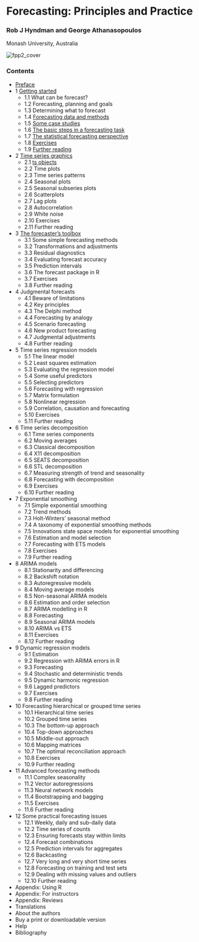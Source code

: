 # Forecasting: Principles and Practice

### Rob J Hyndman and George Athanasopoulos

Monash University, Australia


![fpp2_cover](https://otexts.com/fpp2/fpp2_cover.jpg)


### Contents

* [Preface](preface.md)
* 1 [Getting started](intro.md)
   * 1.1 What can be forecast?
   * 1.2 Forecasting, planning and goals
   * 1.3 Determining what to forecast
   * 1.4 [Forecasting data and methods](data-methods.md)
   * 1.5 [Some case studies](case-studies.md)
   * 1.6 [The basic steps in a forecasting task](basic-steps.md)
   * 1.7 [The statistical forecasting perspective](perspective.md)
   * 1.8 [Exercises](intro-exercises.md)
   * 1.9 [Further reading](intro-reading.md)
* 2 [Time series graphics](graphics.md)
   * 2.1 [ts objects](ts-objects.md)
   * 2.2 Time plots
   * 2.3 Time series patterns
   * 2.4 Seasonal plots
   * 2.5 Seasonal subseries plots
   * 2.6 Scatterplots
   * 2.7 Lag plots
   * 2.8 Autocorrelation
   * 2.9 White noise
   * 2.10 Exercises
   * 2.11 Further reading
* 3 [The forecaster’s toolbox](toolbox.md)
   * 3.1 Some simple forecasting methods
   * 3.2 Transformations and adjustments
   * 3.3 Residual diagnostics
   * 3.4 Evaluating forecast accuracy
   * 3.5 Prediction intervals
   * 3.6 The forecast package in R
   * 3.7 Exercises
   * 3.8 Further reading
* 4 Judgmental forecasts
   * 4.1 Beware of limitations
   * 4.2 Key principles
   * 4.3 The Delphi method
   * 4.4 Forecasting by analogy
   * 4.5 Scenario forecasting
   * 4.6 New product forecasting
   * 4.7 Judgmental adjustments
   * 4.8 Further reading
* 5 Time series regression models
   * 5.1 The linear model
   * 5.2 Least squares estimation
   * 5.3 Evaluating the regression model
   * 5.4 Some useful predictors
   * 5.5 Selecting predictors
   * 5.6 Forecasting with regression
   * 5.7 Matrix formulation
   * 5.8 Nonlinear regression
   * 5.9 Correlation, causation and forecasting
   * 5.10 Exercises
   * 5.11 Further reading
* 6 Time series decomposition
   * 6.1 Time series components
   * 6.2 Moving averages
   * 6.3 Classical decomposition
   * 6.4 X11 decomposition
   * 6.5 SEATS decomposition
   * 6.6 STL decomposition
   * 6.7 Measuring strength of trend and seasonality
   * 6.8 Forecasting with decomposition
   * 6.9 Exercises
   * 6.10 Further reading
* 7 Exponential smoothing
   * 7.1 Simple exponential smoothing
   * 7.2 Trend methods
   * 7.3 Holt-Winters’ seasonal method
   * 7.4 A taxonomy of exponential smoothing methods
   * 7.5 Innovations state space models for exponential smoothing
   * 7.6 Estimation and model selection
   * 7.7 Forecasting with ETS models
   * 7.8 Exercises
   * 7.9 Further reading
* 8 ARIMA models
   * 8.1 Stationarity and differencing
   * 8.2 Backshift notation
   * 8.3 Autoregressive models
   * 8.4 Moving average models
   * 8.5 Non-seasonal ARIMA models
   * 8.6 Estimation and order selection
   * 8.7 ARIMA modelling in R
   * 8.8 Forecasting
   * 8.9 Seasonal ARIMA models
   * 8.10 ARIMA vs ETS
   * 8.11 Exercises
   * 8.12 Further reading
* 9 Dynamic regression models
   * 9.1 Estimation
   * 9.2 Regression with ARIMA errors in R
   * 9.3 Forecasting
   * 9.4 Stochastic and deterministic trends
   * 9.5 Dynamic harmonic regression
   * 9.6 Lagged predictors
   * 9.7 Exercises
   * 9.8 Further reading
* 10 Forecasting hierarchical or grouped time series
   * 10.1 Hierarchical time series
   * 10.2 Grouped time series
   * 10.3 The bottom-up approach
   * 10.4 Top-down approaches
   * 10.5 Middle-out approach
   * 10.6 Mapping matrices
   * 10.7 The optimal reconciliation approach
   * 10.8 Exercises
   * 10.9 Further reading
* 11 Advanced forecasting methods
   * 11.1 Complex seasonality
   * 11.2 Vector autoregressions
   * 11.3 Neural network models
   * 11.4 Bootstrapping and bagging
   * 11.5 Exercises
   * 11.6 Further reading
* 12 Some practical forecasting issues
   * 12.1 Weekly, daily and sub-daily data
   * 12.2 Time series of counts
   * 12.3 Ensuring forecasts stay within limits
   * 12.4 Forecast combinations
   * 12.5 Prediction intervals for aggregates
   * 12.6 Backcasting
   * 12.7 Very long and very short time series
   * 12.8 Forecasting on training and test sets
   * 12.9 Dealing with missing values and outliers
   * 12.10 Further reading
* Appendix: Using R
* Appendix: For instructors
* Appendix: Reviews
* Translations
* About the authors
* Buy a print or downloadable version
* Help
* Bibliography
